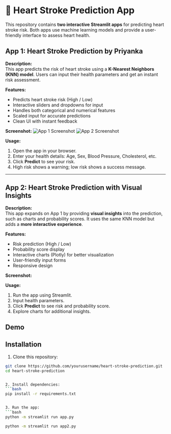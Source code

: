 # 💓 Heart Stroke Prediction App 

This repository contains **two interactive Streamlit apps** for predicting heart stroke risk. Both apps use machine learning models and provide a user-friendly interface to assess heart health.

## App 1: Heart Stroke Prediction by Priyanka
**Description:**  
This app predicts the risk of heart stroke using a **K-Nearest Neighbors (KNN) model**. Users can input their health parameters and get an instant risk assessment.

**Features:**

- Predicts heart stroke risk (High / Low)
- Interactive sliders and dropdowns for input
- Handles both categorical and numerical features
- Scaled input for accurate predictions
- Clean UI with instant feedback

**Screenshot:**
![App 1 Screenshot](a1.png)
![App 2 Screenshot](a11.png)

**Usage:**

1. Open the app in your browser.  
2. Enter your health details: Age, Sex, Blood Pressure, Cholesterol, etc.  
3. Click **Predict** to see your risk.  
4. High risk shows a warning; low risk shows a success message.

---

## App 2: Heart Stroke Prediction with Visual Insights

**Description:**  
This app expands on App 1 by providing **visual insights** into the prediction, such as charts and probability scores. It uses the same KNN model but adds a **more interactive experience**.

**Features:**

- Risk prediction (High / Low)
- Probability score display
- Interactive charts (Plotly) for better visualization
- User-friendly input forms
- Responsive design

**Screenshot:**


**Usage:**

1. Run the app using Streamlit.  
2. Input health parameters.  
3. Click **Predict** to see risk and probability score.  
4. Explore charts for additional insights.


## Demo

## Installation

1. Clone this repository:
```bash
git clone https://github.com/yourusername/heart-stroke-prediction.git
cd heart-stroke-prediction


2. Install dependencies:
```bash
pip install -r requirements.txt


3. Run the app:
```bash
python -m streamlit run app.py

python -m streamlit run app2.py

